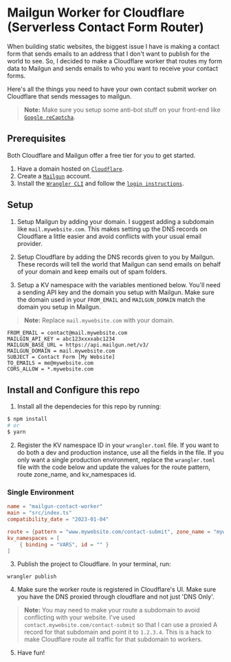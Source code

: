 # Mailgun Worker for Cloudflare (Serverless Contact Form Router)

When building static websites, the biggest issue I have is making a contact form that sends emails to an address that I don't want to publish for the world to see. So, I decided to make a Cloudflare worker that routes my form data to Mailgun and sends emails to who you want to receive your contact forms.

Here's all the things you need to have your own contact submit worker on Cloudflare that sends messages to mailgun.

> **Note:** Make sure you setup some anti-bot stuff on your front-end like [`Google reCaptcha`](https://www.google.com/recaptcha/about/).

## Prerequisites

Both Cloudflare and Mailgun offer a free tier for you to get started.

1. Have a domain hosted on [`Cloudflare`](https://www.cloudflare.com).
2. Create a [`Mailgun`](https://www.mailgun.com) account.
3. Install the [`Wrangler CLI`](https://developers.cloudflare.com/workers/wrangler/install-and-update/) and follow the [`login instructions`](https://developers.cloudflare.com/workers/wrangler/commands/#login).

## Setup

1. Setup Mailgun by adding your domain. I suggest adding a subdomain like `mail.mywebsite.com`. This makes setting up the DNS records on Cloudflare a little easier and avoid conflicts with your usual email provider.

2. Setup Cloudflare by adding the DNS records given to you by Mailgun. These records will tell the world that Mailgun can send emails on behalf of your domain and keep emails out of spam folders.

3. Setup a KV namespace with the variables mentioned below. You'll need a sending API key and the domain you setup with Mailgun. Make sure the domain used in your `FROM_EMAIL` and `MAILGUN_DOMAIN` match the domain you setup in Mailgun.

> **Note:** Replace `mail.mywebsite.com` with your domain.

```
FROM_EMAIL = contact@mail.mywebsite.com
MAILGIN_API_KEY = abc123xxxxabc1234
MAILGUN_BASE_URL = https://api.mailgun.net/v3/
MAILGUN_DOMAIN = mail.mywebsite.com
SUBJECT = Contact Form [My Website]
TO_EMAILS = me@mywebsite.com
CORS_ALLOW = *.mywebsite.com
```

## Install and Configure this repo

1. Install all the dependecies for this repo by running:

```sh
$ npm install
# or
$ yarn
```

2. Register the KV namespace ID in your `wrangler.toml` file. If you want to do both a dev and production instance, use all the fields in the file. If you only want a single production environment, replace the `wrangler.toml` file with the code below and update the values for the route pattern, route zone_name, and kv_namespaces id.

### Single Environment

```toml
name = "mailgun-contact-worker"
main = "src/index.ts"
compatibility_date = "2023-01-04"

route = {pattern = "www.mywebsite.com/contact-submit", zone_name = "mywebsite.com"}
kv_namespaces = [
    { binding = "VARS", id = "" }
]
```

3. Publish the project to Cloudflare. In your terminal, run:

```
wrangler publish
```

4. Make sure the worker route is registered in Cloudflare's UI. Make sure you have the DNS proxied through cloudflare and not just 'DNS Only'.

> **Note:** You may need to make your route a subdomain to avoid conflicting with your website. I've used `contact.mywebsite.com/contact-submit` so that I can use a proxied A record for that subdomain and point it to `1.2.3.4`. This is a hack to make Cloudflare route all traffic for that subdomain to workers.

5. Have fun!
